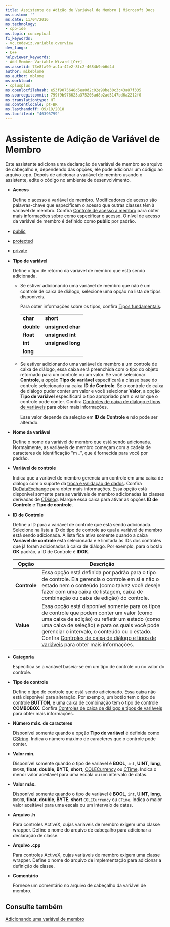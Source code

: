 ```yaml
---
title: Assistente de Adição de Variável de Membro | Microsoft Docs
ms.custom: ''
ms.date: 11/04/2016
ms.technology:
- cpp-ide
ms.topic: conceptual
f1_keywords:
- vc.codewiz.variable.overview
dev_langs:
- C++
helpviewer_keywords:
- Add Member Variable Wizard [C++]
ms.assetid: 73e8fa99-ac1a-42e2-8fc2-4684b9eb6d4d
author: mikeblome
ms.author: mblome
ms.workload:
- cplusplus
ms.openlocfilehash: e53f9075648d5ea0d2c02e98be30c3c43a87f335
ms.sourcegitcommit: 799f9b976623a375203ad8b2ad5147bd6a2212f0
ms.translationtype: HT
ms.contentlocale: pt-BR
ms.lasthandoff: 09/19/2018
ms.locfileid: "46396799"
---
```

# <a name="add-member-variable-wizard"></a>Assistente de Adição de Variável de Membro

Este assistente adiciona uma declaração de variável de membro ao arquivo de cabeçalho e, dependendo das opções, ele pode adicionar um código ao arquivo .cpp. Depois de adicionar a variável de membro usando o assistente, edite o código no ambiente de desenvolvimento.

- **Access**

   Define o acesso à variável de membro. Modificadores de acesso são palavras-chave que especificam o acesso que outras classes têm à variável de membro. Confira [Controle de acesso a membro](../cpp/member-access-control-cpp.md) para obter mais informações sobre como especificar o acesso. O nível de acesso da variável de membro é definido como **public** por padrão.

- [public](../cpp/public-cpp.md)

- [protected](../cpp/protected-cpp.md)

- [private](../cpp/private-cpp.md)

- **Tipo de variável**

   Define o tipo de retorno da variável de membro que está sendo adicionada.

   - Se estiver adicionando uma variável de membro que não é um controle de caixa de diálogo, selecione uma opção na lista de tipos disponíveis.

      Para obter informações sobre os tipos, confira [Tipos fundamentais](../cpp/fundamental-types-cpp.md).

      |||
      |-|-|
      |**char**|**short**|
      |**double**|**unsigned char**|
      |**float**|**unsigned int**|
      |**int**|**unsigned long**|
      |**long**||

   - Se estiver adicionando uma variável de membro a um controle de caixa de diálogo, essa caixa será preenchida com o tipo do objeto retornado para um controle ou um valor. Se você selecionar **Controle**, a opção **Tipo de variável** especificará a classe base do controle selecionado na caixa **ID de Controle**. Se o controle de caixa de diálogo puder conter um valor e você selecionar **Valor**, a opção **Tipo de variável** especificará o tipo apropriado para o valor que o controle pode conter. Confira [Controles de caixa de diálogo e tipos de variáveis](../ide/dialog-box-controls-and-variable-types.md) para obter mais informações.

      Esse valor depende da seleção em **ID de Controle** e não pode ser alterado.

- **Nome da variável**

   Define o nome da variável de membro que está sendo adicionada. Normalmente, as variáveis de membro começam com a cadeia de caracteres de identificação "m _", que é fornecida para você por padrão.

- **Variável de controle**

   Indica que a variável de membro gerencia um controle em uma caixa de diálogo com o suporte da [troca e validação de dados](../mfc/dialog-data-exchange-and-validation.md). Confira [DoDataExchange](../mfc/reference/cwnd-class.md#dodataexchange) para obter mais informações. Essa opção está disponível somente para as variáveis de membro adicionadas às classes derivadas de [CDialog](../mfc/reference/cdialog-class.md). Marque essa caixa para ativar as opções **ID de Controle** e **Tipo de controle**.

- **ID de Controle**

   Define a ID para a variável de controle que está sendo adicionada. Selecione na lista a ID do tipo de controle ao qual a variável de membro está sendo adicionada. A lista fica ativa somente quando a caixa **Variável de controle** está selecionada e é limitada às IDs dos controles que já foram adicionados à caixa de diálogo. Por exemplo, para o botão **OK** padrão, a ID de Controle é **IDOK**.

   |Opção|Descrição|
   |------------|-----------------|
   |**Controle**|Essa opção está definida por padrão para o tipo de controle. Ela gerencia o controle em si e não o estado nem o conteúdo (como talvez você deseje fazer com uma caixa de listagem, caixa de combinação ou caixa de edição) do controle.|
   |**Value**|Essa opção está disponível somente para os tipos de controle que podem conter um valor (como uma caixa de edição) ou refletir um estado (como uma caixa de seleção) e para os quais você pode gerenciar o intervalo, o conteúdo ou o estado. Confira [Controles de caixa de diálogo e tipos de variáveis](../ide/dialog-box-controls-and-variable-types.md) para obter mais informações.|

- **Categoria**

   Especifica se a variável baseia-se em um tipo de controle ou no valor do controle.

- **Tipo de controle**

   Define o tipo de controle que está sendo adicionado. Essa caixa não está disponível para alteração. Por exemplo, um botão tem o tipo de controle **BUTTON**, e uma caixa de combinação tem o tipo de controle **COMBOBOX**. Confira [Controles de caixa de diálogo e tipos de variáveis](../ide/dialog-box-controls-and-variable-types.md) para obter mais informações.

- **Número máx. de caracteres**

   Disponível somente quando a opção **Tipo de variável** é definida como [CString](../atl-mfc-shared/reference/cstringt-class.md). Indica o número máximo de caracteres que o controle pode conter.

- **Valor mín.**

   Disponível somente quando o tipo de variável é **BOOL**, `int`, **UINT**, **long**, `DWORD`, **float**, **double**, **BYTE**, **short**, [COLECurrency](../mfc/reference/colecurrency-class.md) ou [CTime](../atl-mfc-shared/reference/ctime-class.md). Indica o menor valor aceitável para uma escala ou um intervalo de datas.

- **Valor máx.**

   Disponível somente quando o tipo de variável é **BOOL**, `int`, **UINT**, **long**, `DWORD`, **float**, **double**, **BYTE**, **short** `COLECurrency` ou `CTime`. Indica o maior valor aceitável para uma escala ou um intervalo de datas.

- **Arquivo .h**

   Para controles ActiveX, cujas variáveis de membro exigem uma classe wrapper. Define o nome do arquivo de cabeçalho para adicionar a declaração de classe.

- **Arquivo .cpp**

   Para controles ActiveX, cujas variáveis de membro exigem uma classe wrapper. Define o nome do arquivo de implementação para adicionar a definição de classe.

- **Comentário**

   Fornece um comentário no arquivo de cabeçalho da variável de membro.

## <a name="see-also"></a>Consulte também

[Adicionando uma variável de membro](../ide/adding-a-member-variable-visual-cpp.md)